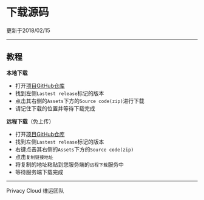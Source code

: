 # 下载源码
更新于2018/02/15

---

## 教程

**本地下载**

- 打开[项目GitHub仓库](https://github.com/jokin1999/PrivacyCloud/releases)
- 找到左侧`Lastest release`标记的版本
- 点击其右侧的`Assets`下方的`Source code(zip)`进行下载
- 请记住下载的位置并等待下载完成

**远程下载**（免上传）

- 打开[项目GitHub仓库](https://github.com/jokin1999/PrivacyCloud/releases)
- 找到左侧`Lastest release`标记的版本
- 右键点击其右侧的`Assets`下方的`Source code(zip)`
- 点击`复制链接地址`
- 将复制的地址粘贴到您服务端的`远程下载`服务中
- 等待服务端下载完成

---

Privacy Cloud 维运团队
